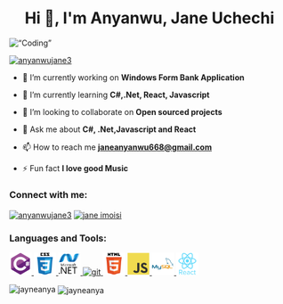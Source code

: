 <h1 align="center">Hi 👋, I'm Anyanwu, Jane Uchechi</h1>
<img align=“right” alt=“Coding” width=“400” src =“https://media.tenor.com/S59bPkT0pqcAAAAC/programming.gif](https://cutewallpaper.org/24/animated-computer-gif/best-funny-computer-gif-gifs-gfycat.gif”/>
<p align="left"> <a href="https://twitter.com/anyanwujane3" target="blank"><img src="https://img.shields.io/twitter/follow/anyanwujane3?logo=twitter&style=for-the-badge" alt="anyanwujane3" /></a> </p>

- 🔭 I’m currently working on **Windows Form Bank Application**

- 🌱 I’m currently learning **C#,.Net, React, Javascript**

- 👯 I’m looking to collaborate on **Open sourced projects**

- 💬 Ask me about **C#, .Net,Javascript and React**

- 📫 How to reach me **janeanyanwu668@gmail.com**

- ⚡ Fun fact **I love good Music**

<h3 align="left">Connect with me:</h3>
<p align="left">
<a href="https://twitter.com/anyanwujane3" target="blank"><img align="center" src="https://raw.githubusercontent.com/rahuldkjain/github-profile-readme-generator/master/src/images/icons/Social/twitter.svg" alt="anyanwujane3" height="30" width="40" /></a>
<a href="https://linkedin.com/in/jane imoisi" target="blank"><img align="center" src="https://raw.githubusercontent.com/rahuldkjain/github-profile-readme-generator/master/src/images/icons/Social/linked-in-alt.svg" alt="jane imoisi" height="30" width="40" /></a>
</p>

<h3 align="left">Languages and Tools:</h3>
<p align="left"> <a href="https://www.w3schools.com/cs/" target="_blank" rel="noreferrer"> <img src="https://raw.githubusercontent.com/devicons/devicon/master/icons/csharp/csharp-original.svg" alt="csharp" width="40" height="40"/> </a> <a href="https://www.w3schools.com/css/" target="_blank" rel="noreferrer"> <img src="https://raw.githubusercontent.com/devicons/devicon/master/icons/css3/css3-original-wordmark.svg" alt="css3" width="40" height="40"/> </a> <a href="https://dotnet.microsoft.com/" target="_blank" rel="noreferrer"> <img src="https://raw.githubusercontent.com/devicons/devicon/master/icons/dot-net/dot-net-original-wordmark.svg" alt="dotnet" width="40" height="40"/> </a> <a href="https://git-scm.com/" target="_blank" rel="noreferrer"> <img src="https://www.vectorlogo.zone/logos/git-scm/git-scm-icon.svg" alt="git" width="40" height="40"/> </a> <a href="https://www.w3.org/html/" target="_blank" rel="noreferrer"> <img src="https://raw.githubusercontent.com/devicons/devicon/master/icons/html5/html5-original-wordmark.svg" alt="html5" width="40" height="40"/> </a> <a href="https://developer.mozilla.org/en-US/docs/Web/JavaScript" target="_blank" rel="noreferrer"> <img src="https://raw.githubusercontent.com/devicons/devicon/master/icons/javascript/javascript-original.svg" alt="javascript" width="40" height="40"/> </a> <a href="https://www.mysql.com/" target="_blank" rel="noreferrer"> <img src="https://raw.githubusercontent.com/devicons/devicon/master/icons/mysql/mysql-original-wordmark.svg" alt="mysql" width="40" height="40"/> </a> <a href="https://reactjs.org/" target="_blank" rel="noreferrer"> <img src="https://raw.githubusercontent.com/devicons/devicon/master/icons/react/react-original-wordmark.svg" alt="react" width="40" height="40"/> </a> </p>

<p><img align="left" src="https://github-readme-stats.vercel.app/api/top-langs?username=jayneanya&show_icons=true&locale=en&layout=compact" alt="jayneanya" /></p>

<p>&nbsp;<img align="center" src="https://github-readme-stats.vercel.app/api?username=jayneanya&show_icons=true&locale=en" alt="jayneanya" /></p>
